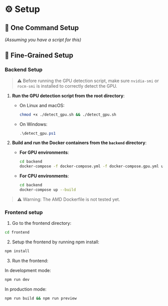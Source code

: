 # ⚙️ Setup 

## 🚀 One Command Setup

*(Assuming you have a script for this)*

## 🧰 Fine-Grained Setup

### Backend Setup

> ⚠️ Before running the GPU detection script, make sure `nvidia-smi` or `rocm-smi` is installed to correctly detect the GPU.

1. **Run the GPU detection script from the root directory**:

   - On Linux and macOS:

     ```bash
     chmod +x ./detect_gpu.sh && ./detect_gpu.sh
     ```

   - On Windows:

     ```powershell
     .\detect_gpu.ps1
     ```

2. **Build and run the Docker containers from the `backend` directory**:

   - **For GPU environments**:

     ```bash
     cd backend
     docker-compose -f docker-compose.yml -f docker-compose.gpu.yml up --build
     ```

   - **For CPU environments**:

     ```bash
     cd backend
     docker-compose up --build
     ```

> ⚠️ Warning: The AMD Dockerfile is not tested yet.
### Frontend setup

1. Go to the frontend directory:
```bash
cd frontend
```

2. Setup the frontend by running npm install:

```bash
npm install
```

3. Run the frontend:

In development mode:
```bash
npm run dev
```

In production mode:
```bash
npm run build && npm run preview
```
